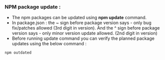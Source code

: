 ### **NPM package update** :

- The npm packages can be updated using **npm update** command.
- In package.json : the ~ sign before package version says - only bug fix/patches allowed (3rd digit in version). And the ^ sign before package version says - only minor version update allowed. (2nd digit in version)
- Before running update command you can verify the planned package updates using the below command :

```
npm outdated
```

